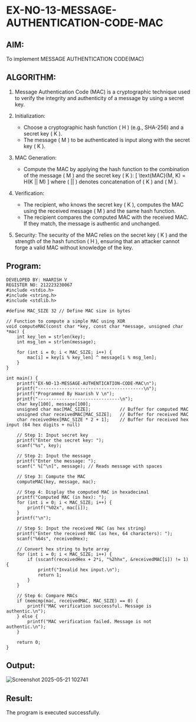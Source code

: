 # EX-NO-13-MESSAGE-AUTHENTICATION-CODE-MAC

## AIM:
To implement MESSAGE AUTHENTICATION CODE(MAC)

## ALGORITHM:

1. Message Authentication Code (MAC) is a cryptographic technique used to verify the integrity and authenticity of a message by using a secret key.

2. Initialization:
   - Choose a cryptographic hash function \( H \) (e.g., SHA-256) and a secret key \( K \).
   - The message \( M \) to be authenticated is input along with the secret key \( K \).

3. MAC Generation:
   - Compute the MAC by applying the hash function to the combination of the message \( M \) and the secret key \( K \): 
     \[
     \text{MAC}(M, K) = H(K || M)
     \]
     where \( || \) denotes concatenation of \( K \) and \( M \).

4. Verification:
   - The recipient, who knows the secret key \( K \), computes the MAC using the received message \( M \) and the same hash function.
   - The recipient compares the computed MAC with the received MAC. If they match, the message is authentic and unchanged.

5. Security: The security of the MAC relies on the secret key \( K \) and the strength of the hash function \( H \), ensuring that an attacker cannot forge a valid MAC without knowledge of the key.

## Program:
```
DEVELOPED BY: HAARISH V
REGISTER NO: 212223230067
#include <stdio.h>
#include <string.h>
#include <stdlib.h>

#define MAC_SIZE 32 // Define MAC size in bytes

// Function to compute a simple MAC using XOR
void computeMAC(const char *key, const char *message, unsigned char *mac) {
    int key_len = strlen(key);
    int msg_len = strlen(message);

    for (int i = 0; i < MAC_SIZE; i++) {
        mac[i] = key[i % key_len] ^ message[i % msg_len];
    }
}

int main() {
    printf("EX-NO-13-MESSAGE-AUTHENTICATION-CODE-MAC\n");
    printf("----------------------------------------\n");
    printf("Programmed By Haarish V \n");
    printf("-------------------------------\n");
    char key[100], message[100];
    unsigned char mac[MAC_SIZE];           // Buffer for computed MAC
    unsigned char receivedMAC[MAC_SIZE];   // Buffer for received MAC
    char receivedHex[MAC_SIZE * 2 + 1];    // Buffer for received hex input (64 hex digits + null)

    // Step 1: Input secret key
    printf("Enter the secret key: ");
    scanf("%s", key);

    // Step 2: Input the message
    printf("Enter the message: ");
    scanf(" %[^\n]", message); // Reads message with spaces

    // Step 3: Compute the MAC
    computeMAC(key, message, mac);

    // Step 4: Display the computed MAC in hexadecimal
    printf("Computed MAC (in hex): ");
    for (int i = 0; i < MAC_SIZE; i++) {
        printf("%02x", mac[i]);
    }
    printf("\n");

    // Step 5: Input the received MAC (as hex string)
    printf("Enter the received MAC (as hex, 64 characters): ");
    scanf("%64s", receivedHex);

    // Convert hex string to byte array
    for (int i = 0; i < MAC_SIZE; i++) {
        if (sscanf(receivedHex + 2*i, "%2hhx", &receivedMAC[i]) != 1) {
            printf("Invalid hex input.\n");
            return 1;
        }
    }

    // Step 6: Compare MACs
    if (memcmp(mac, receivedMAC, MAC_SIZE) == 0) {
        printf("MAC verification successful. Message is authentic.\n");
    } else {
        printf("MAC verification failed. Message is not authentic.\n");
    }

    return 0;
}

```


## Output:
![Screenshot 2025-05-21 102741](https://github.com/user-attachments/assets/d3fab8a8-729a-4a52-a8b4-75e307a91a6e)


## Result:
The program is executed successfully.

